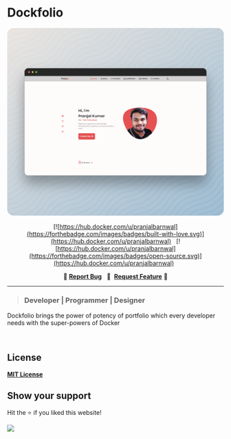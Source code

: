 # Dockfolio
<img src="./res/seo.png" alt="Lichess Dashboard" />

<br>
<center>

[![https://hub.docker.com/u/pranjalbarnwal](https://forthebadge.com/images/badges/built-with-love.svg)](https://hub.docker.com/u/pranjalbarnwal) &nbsp;
[![https://hub.docker.com/u/pranjalbarnwal](https://forthebadge.com/images/badges/open-source.svg)](https://hub.docker.com/u/pranjalbarnwal) &nbsp;
<br>

🔹
<a href="https://github.com/pranjal-barnwal/dockfolio/issues">**Report Bug**</a> &nbsp;
🔹&nbsp;
<a href="https://github.com/pranjal-barnwal/dockfolio/issues">**Request Feature**</a>
🔹
</center>
<hr>



> ### Developer | Programmer | Designer 
Dockfolio brings the power of potency of portfolio which every developer needs with the super-powers of Docker

<br>


## License
[**MIT License**](https://github.com/pranjal-barnwal/dockfolio/blob/main/license)


## **Show your support**
Hit the ⭐ if you liked this website!

<img src="https://media.giphy.com/media/mGcNjsfWAjY5AEZNw6/giphy.gif" width="80">